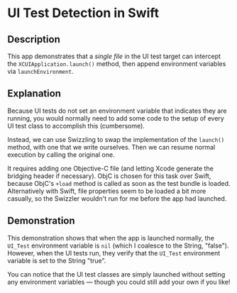 # UI Test Detection in Swift

## Description

This app demonstrates that a _single file_ in the UI test target can intercept the `XCUIApplication.launch()` method, then append environment variables via `launchEnvironment`.

## Explanation

Because UI tests do not set an environment variable that indicates they are running, you would normally need to add some code to the setup of every UI test class to accomplish this (cumbersome).

Instead, we can use Swizzling to swap the implementation of the `launch()` method, with one that we write ourselves. Then we can resume normal execution by calling the original one.

It requires adding one Objective-C file (and letting Xcode generate the bridging header if necessary). ObjC is chosen for this task over Swift, because ObjC's `+load` method is called as soon as the test bundle is loaded. Alternatively with Swift, file properties seem to be loaded a bit more casually, so the Swizzler wouldn't run for me before the app had launched.

## Demonstration

This demonstration shows that when the app is launched normally, the `UI_Test` environment variable is `nil` (which I coalesce to the String, "false"). However, when the UI tests run, they verify that the `UI_Test` environment variable is set to the String "true".

You can notice that the UI test classes are simply launched without setting any environment variables — though you could still add your own if you like!
